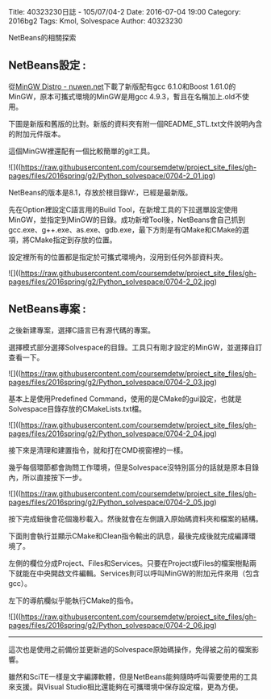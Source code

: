 Title: 40323230日誌 - 105/07/04-2
Date: 2016-07-04 19:00
Category: 2016bg2
Tags: Kmol, Solvespace
Author: 40323230


NetBeans的相關探索

<!-- PELICAN_END_SUMMARY -->

<h2>NetBeans設定 :</h2>

從[MinGW Distro - nuwen.net](https://nuwen.net/mingw.html"nuwen.net")下載了新版配有gcc 6.1.0和Boost 1.61.0的MinGW，原本可攜式環境的MinGW是用gcc 4.9.3，暫且在名稱加上.old不使用。

下圖是新版和舊版的比對。新版的資料夾有附一個README_STL.txt文件說明內含的附加元件版本。

這個MinGW裡還配有一個比較簡單的git工具。

![]((https://raw.githubusercontent.com/coursemdetw/project_site_files/gh-pages/files/2016spring/g2/Python_solvespace/0704-2_01.jpg)

NetBeans的版本是8.1，存放於根目錄W:，已經是最新版。

先在Option裡設定C語言用的Build Tool，在新增工具的下拉選單設定使用MinGW，並指定到MinGW的目錄。成功新增Tool後，NetBeans會自己抓到gcc.exe、g++.exe、as.exe、gdb.exe，最下方則是有QMake和CMake的選項，將CMake指定到存放的位置。

設定裡所有的位置都是指定於可攜式環境內，沒用到任何外部資料夾。

![]((https://raw.githubusercontent.com/coursemdetw/project_site_files/gh-pages/files/2016spring/g2/Python_solvespace/0704-2_02.jpg)

<h2>NetBeans專案 :</h2>

之後新建專案，選擇C語言已有源代碼的專案。

選擇模式部分選擇Solvespace的目錄。工具只有剛才設定的MinGW，並選擇自訂查看一下。

![]((https://raw.githubusercontent.com/coursemdetw/project_site_files/gh-pages/files/2016spring/g2/Python_solvespace/0704-2_03.jpg)

基本上是使用Predefined Command，使用的是CMake的gui設定，也就是Solvespace目錄存放的CMakeLists.txt檔。

![]((https://raw.githubusercontent.com/coursemdetw/project_site_files/gh-pages/files/2016spring/g2/Python_solvespace/0704-2_04.jpg)

接下來是清理和建置指令，就和打在CMD視窗裡的一樣。

幾乎每個環節都會詢問工作環境，但是Solvespace沒特別區分的話就是原本目錄內，所以直接按下一步。

![]((https://raw.githubusercontent.com/coursemdetw/project_site_files/gh-pages/files/2016spring/g2/Python_solvespace/0704-2_05.jpg)

按下完成鈕後會花個幾秒載入。然後就會在左側讀入原始碼資料夾和檔案的結構。

下面則會執行並顯示CMake和Clean指令輸出的訊息，最後完成後就完成編譯環境了。

左側的欄位分成Project、Files和Services。只要在Project或Files的檔案樹點兩下就能在中央開啟文件編輯。Services則可以呼叫MinGW的附加元件來用（包含gcc）。

左下的導航欄似乎能執行CMake的指令。

![]((https://raw.githubusercontent.com/coursemdetw/project_site_files/gh-pages/files/2016spring/g2/Python_solvespace/0704-2_06.jpg)

<hr>

這次也是使用之前備份並更新過的Solvespace原始碼操作，免得被之前的檔案影響。

雖然和SciTE一樣是文字編譯軟體，但是NetBeans能夠隨時呼叫需要使用的工具來支援。與Visual Studio相比還能夠在可攜環境中保存設定檔，更為方便。
